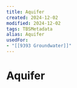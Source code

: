 ```yaml
---
title: Aquifer
created: 2024-12-02
modified: 2024-12-02
tags: TBSMetadata
alias: Aquifer
usedFor:
- "[[9393 Groundwater]]"
---
```

# Aquifer
